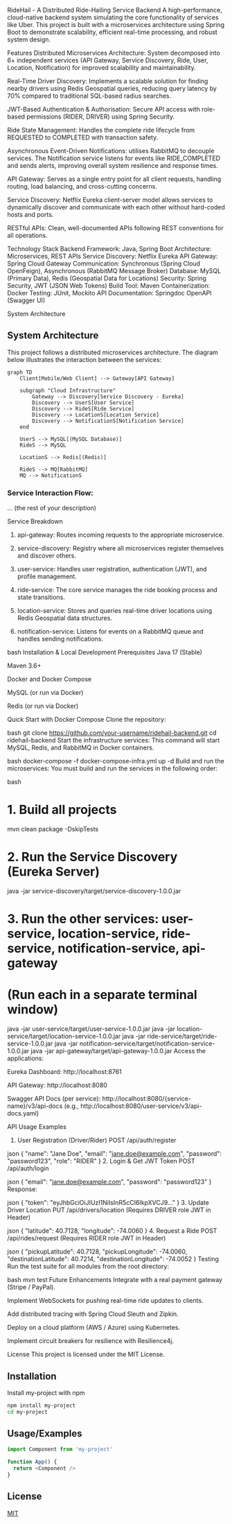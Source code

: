 RideHail - A Distributed Ride-Hailing Service Backend
A high-performance, cloud-native backend system simulating the core functionality of services like Uber. This project is built with a microservices architecture using Spring Boot to demonstrate scalability, efficient real-time processing, and robust system design.

Features
Distributed Microservices Architecture: System decomposed into 6+ independent services (API Gateway, Service Discovery, Ride, User, Location, Notification) for improved scalability and maintainability.

Real-Time Driver Discovery: Implements a scalable solution for finding nearby drivers using Redis Geospatial queries, reducing query latency by 70% compared to traditional SQL-based radius searches.

JWT-Based Authentication & Authorisation: Secure API access with role-based permissions (RIDER, DRIVER) using Spring Security.

Ride State Management: Handles the complete ride lifecycle from REQUESTED to COMPLETED with transaction safety.

Asynchronous Event-Driven Notifications: utilises RabbitMQ to decouple services. The Notification service listens for events like RIDE_COMPLETED and sends alerts, improving overall system resilience and response times.

API Gateway: Serves as a single entry point for all client requests, handling routing, load balancing, and cross-cutting concerns.

Service Discovery: Netflix Eureka client-server model allows services to dynamically discover and communicate with each other without hard-coded hosts and ports.

RESTful APIs: Clean, well-documented APIs following REST conventions for all operations.

Technology Stack
Backend Framework: Java, Spring Boot 
Architecture: Microservices, REST APIs
Service Discovery: Netflix Eureka
API Gateway: Spring Cloud Gateway
Communication: Synchronous (Spring Cloud OpenFeign), Asynchronous (RabbitMQ Message Broker)
Database: MySQL (Primary Data), Redis (Geospatial Data for Locations)
Security: Spring Security, JWT (JSON Web Tokens)
Build Tool: Maven
Containerization: Docker
Testing: JUnit, Mockito
API Documentation: Springdoc OpenAPI (Swagger UI)

System Architecture

## System Architecture

This project follows a distributed microservices architecture. The diagram below illustrates the interaction between the services:

```mermaid
graph TD
    Client[Mobile/Web Client] --> Gateway[API Gateway]
    
    subgraph "Cloud Infrastructure"
        Gateway --> Discovery[Service Discovery - Eureka]
        Discovery --> UserS[User Service]
        Discovery --> RideS[Ride Service]
        Discovery --> LocationS[Location Service]
        Discovery --> NotificationS[Notification Service]
    end

    UserS --> MySQL[(MySQL Database)]
    RideS --> MySQL
    
    LocationS --> Redis[(Redis)]
    
    RideS --> MQ[RabbitMQ]
    MQ --> NotificationS
```

### Service Interaction Flow:
... (the rest of your description)


Service Breakdown
1) api-gateway: Routes incoming requests to the appropriate microservice.

2) service-discovery: Registry where all microservices register themselves and discover others.

3) user-service: Handles user registration, authentication (JWT), and profile management.

4) ride-service: The core service manages the ride booking process and state transitions.

5) location-service: Stores and queries real-time driver locations using Redis Geospatial data structures.

6) notification-service: Listens for events on a RabbitMQ queue and handles sending notifications.

bash
Installation & Local Development
Prerequisites
Java 17 (Stable)

Maven 3.6+

Docker and Docker Compose

MySQL (or run via Docker)

Redis (or run via Docker)

Quick Start with Docker Compose
Clone the repository:

bash
git clone https://github.com/your-username/ridehail-backend.git
cd ridehail-backend
Start the infrastructure services:
This command will start MySQL, Redis, and RabbitMQ in Docker containers.

bash
docker-compose -f docker-compose-infra.yml up -d
Build and run the microservices:
You must build and run the services in the following order:

bash
# 1. Build all projects
mvn clean package -DskipTests

# 2. Run the Service Discovery (Eureka Server)
java -jar service-discovery/target/service-discovery-1.0.0.jar

# 3. Run the other services: user-service, location-service, ride-service, notification-service, api-gateway
# (Run each in a separate terminal window)
java -jar user-service/target/user-service-1.0.0.jar
java -jar location-service/target/location-service-1.0.0.jar
java -jar ride-service/target/ride-service-1.0.0.jar
java -jar notification-service/target/notification-service-1.0.0.jar
java -jar api-gateway/target/api-gateway-1.0.0.jar
Access the applications:

Eureka Dashboard: http://localhost:8761

API Gateway: http://localhost:8080

Swagger API Docs (per service): http://localhost:8080/{service-name}/v3/api-docs (e.g., http://localhost:8080/user-service/v3/api-docs.yaml)

API Usage Examples
1. User Registration (Driver/Rider)
POST /api/auth/register

json
{
  "name": "Jane Doe",
  "email": "jane.doe@example.com",
  "password": "password123",
  "role": "RIDER"
}
2. Login & Get JWT Token
POST /api/auth/login

json
{
  "email": "jane.doe@example.com",
  "password": "password123"
}
Response:

json
{
  "token": "eyJhbGciOiJIUzI1NiIsInR5cCI6IkpXVCJ9..."
}
3. Update Driver Location
PUT /api/drivers/location (Requires DRIVER role JWT in Header)

json
{
  "latitude": 40.7128,
  "longitude": -74.0060
}
4. Request a Ride
POST /api/rides/request (Requires RIDER role JWT in Header)

json
{
  "pickupLatitude": 40.7128,
  "pickupLongitude": -74.0060,
  "destinationLatitude": 40.7214,
  "destinationLongitude": -74.0052
}
Testing
Run the test suite for all modules from the root directory:

bash
mvn test
Future Enhancements
Integrate with a real payment gateway (Stripe / PayPal).

Implement WebSockets for pushing real-time ride updates to clients.

Add distributed tracing with Spring Cloud Sleuth and Zipkin.

Deploy on a cloud platform (AWS / Azure) using Kubernetes.

Implement circuit breakers for resilience with Resilience4j.

License
This project is licensed under the MIT License.


## Installation

Install my-project with npm

```bash
npm install my-project
cd my-project
```

## Usage/Examples

```javascript
import Component from 'my-project'

function App() {
  return <Component />
}
```

## License

[MIT](https://choosealicense.com/licenses/mit/)
